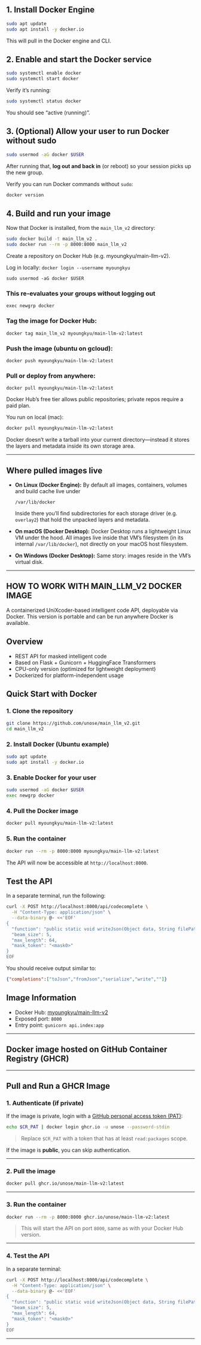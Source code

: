 ## 1. Install Docker Engine

```bash
sudo apt update
sudo apt install -y docker.io
```

This will pull in the Docker engine and CLI.

## 2. Enable and start the Docker service

```bash
sudo systemctl enable docker
sudo systemctl start docker
```

Verify it’s running:

```bash
sudo systemctl status docker
```

You should see “active (running)”.

## 3. (Optional) Allow your user to run Docker without sudo

```bash
sudo usermod -aG docker $USER
```

After running that, **log out and back in** (or reboot) so your session picks up the new group.

Verify you can run Docker commands without `sudo`:

```bash
docker version
```

## 4. Build and run your image

Now that Docker is installed, from the `main_llm_v2` directory:

```bash
sudo docker build -t main_llm_v2 .
sudo docker run --rm -p 8000:8000 main_llm_v2
```

Create a repository on Docker Hub (e.g. myoungkyu/main-llm-v2).

Log in locally:
```docker login --username myoungkyu```

`sudo usermod -aG docker $USER`

### This re‐evaluates your groups without logging out
`exec newgrp docker`

### Tag the image for Docker Hub:
`docker tag main_llm_v2 myoungkyu/main-llm-v2:latest`

### Push the image (ubuntu on gcloud):
`docker push myoungkyu/main-llm-v2:latest`

### Pull or deploy from anywhere:
`docker pull myoungkyu/main-llm-v2:latest`

Docker Hub’s free tier allows public repositories; private repos require a paid plan.

You run on local (mac):

```bash
docker pull myoungkyu/main-llm-v2:latest
```

Docker doesn’t write a tarball into your current directory—instead it stores the layers and metadata inside its own storage area.

---

## Where pulled images live

* **On Linux (Docker Engine):**
  By default all images, containers, volumes and build cache live under

  ```
  /var/lib/docker
  ```

  Inside there you’ll find subdirectories for each storage driver (e.g. `overlay2`) that hold the unpacked layers and metadata.

* **On macOS (Docker Desktop):**
  Docker Desktop runs a lightweight Linux VM under the hood. All images live inside that VM’s filesystem (in its internal `/var/lib/docker`), not directly on your macOS host filesystem.

* **On Windows (Docker Desktop):**
  Same story: images reside in the VM’s virtual disk.

---

## HOW TO WORK WITH MAIN_LLM_V2 DOCKER IMAGE

A containerized UniXcoder-based intelligent code API, deployable via Docker. This version is portable and can be run anywhere Docker is available.

## Overview

- REST API for masked intelligent code
- Based on Flask + Gunicorn + HuggingFace Transformers
- CPU-only version (optimized for lightweight deployment)
- Dockerized for platform-independent usage

## Quick Start with Docker

### 1. Clone the repository

```bash
git clone https://github.com/unose/main_llm_v2.git
cd main_llm_v2
````

### 2. Install Docker (Ubuntu example)

```bash
sudo apt update
sudo apt install -y docker.io
```

### 3. Enable Docker for your user

```bash
sudo usermod -aG docker $USER
exec newgrp docker
```

### 4. Pull the Docker image

```bash
docker pull myoungkyu/main-llm-v2:latest
```

### 5. Run the container

```bash
docker run --rm -p 8000:8000 myoungkyu/main-llm-v2:latest
```

The API will now be accessible at `http://localhost:8000`.

## Test the API

In a separate terminal, run the following:

```bash
curl -X POST http://localhost:8000/api/codecomplete \
  -H "Content-Type: application/json" \
  --data-binary @- <<'EOF'
{
  "function": "public static void writeJson(Object data, String filePath) throws IOException {\n    Gson gson = new GsonBuilder()\n                   .setPrettyPrinting()\n                   .create();\n    try (Writer writer = new FileWriter(filePath)) {\n        gson.<mask0>(data, writer);\n    }\n}",
  "beam_size": 5,
  "max_length": 64,
  "mask_token": "<mask0>"
}
EOF
```

You should receive output similar to:

```json
{"completions":["toJson","fromJson","serialize","write",""]}
```

## Image Information

* Docker Hub: [myoungkyu/main-llm-v2](https://hub.docker.com/r/myoungkyu/main-llm-v2)
* Exposed port: `8000`
* Entry point: `gunicorn api.index:app`

---

## **Docker image hosted on GitHub Container Registry (GHCR)**

---

## Pull and Run a GHCR Image

### 1. **Authenticate (if private)**

If the image is private, login with a [GitHub personal access token (PAT)](https://github.com/settings/tokens):

```bash
echo $CR_PAT | docker login ghcr.io -u unose --password-stdin
```

> Replace `$CR_PAT` with a token that has at least `read:packages` scope.

If the image is **public**, you can skip authentication.

---

### 2. **Pull the image**

```bash
docker pull ghcr.io/unose/main-llm-v2:latest
```

---

### 3. **Run the container**

```bash
docker run --rm -p 8000:8000 ghcr.io/unose/main-llm-v2:latest
```

> This will start the API on port `8000`, same as with your Docker Hub version.

---

### 4. **Test the API**

In a separate terminal:

```bash
curl -X POST http://localhost:8000/api/codecomplete \
  -H "Content-Type: application/json" \
  --data-binary @- <<'EOF'
{
  "function": "public static void writeJson(Object data, String filePath) throws IOException {\n    Gson gson = new GsonBuilder()\n                   .setPrettyPrinting()\n                   .create();\n    try (Writer writer = new FileWriter(filePath)) {\n        gson.<mask0>(data, writer);\n    }\n}",
  "beam_size": 5,
  "max_length": 64,
  "mask_token": "<mask0>"
}
EOF
```

---
